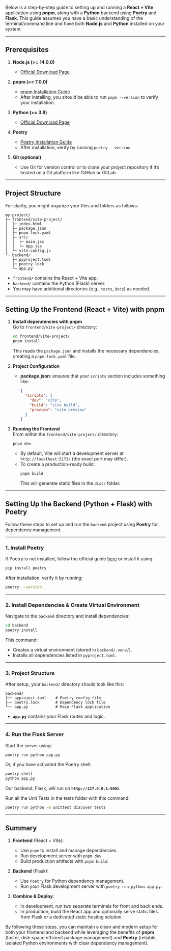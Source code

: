 Below is a step-by-step guide to setting up and running a **React + Vite** application using **pnpm**, along with a **Python** backend using **Poetry** and **Flask**. This guide assumes you have a basic understanding of the terminal/command line and have both **Node.js** and **Python** installed on your system. 

---

## Prerequisites

1. **Node.js (>= 14.0.0)**  
   - [Official Download Page](https://nodejs.org/)  

2. **pnpm (>= 7.0.0)**  
   - [pnpm Installation Guide](https://pnpm.io/installation)  
   - After installing, you should be able to run `pnpm --version` to verify your installation.  

3. **Python (>= 3.8)**  
   - [Official Download Page](https://www.python.org/downloads/)  

4. **Poetry**  
   - [Poetry Installation Guide](https://python-poetry.org/docs/#installation)  
   - After installation, verify by running `poetry --version`.  

5. **Git (optional)**  
   - Use Git for version control or to clone your project repository if it’s hosted on a Git platform like GitHub or GitLab.

---

## Project Structure

For clarity, you might organize your files and folders as follows:

```
my-project/
├─ frontend/vite-project/
│  ├─ index.html
│  ├─ package.json
│  ├─ pnpm-lock.yaml
│  ├─ src/
│  │  ├─ main.jsx
│  │  └─ App.jsx
│  └─ vite.config.js
└─ backend/
   ├─ pyproject.toml
   ├─ poetry.lock
   └─ app.py
```

- `frontend/` contains the React + Vite app.
- `backend/` contains the Python (Flask) server.
- You may have additional directories (e.g., `tests`, `docs`) as needed.

---

## Setting Up the Frontend (React + Vite) with pnpm

1. **Install dependencies with pnpm**  
   Go to `frontend/vite-project/` directory:
   ```bash
   cd frontend/vite-project/
   pnpm install
   ```
   This reads the `package.json` and installs the necessary dependencies, creating a `pnpm-lock.yaml` file.

2. **Project Configuration**  
   - **package.json**: ensures that your `scripts` section includes something like:
     ```json
     {
       "scripts": {
         "dev": "vite",
         "build": "vite build",
         "preview": "vite preview"
       }
     }
     ```

4. **Running the Frontend**  
   From within the `frontend/vite-project/` directory:
   ```bash
   pnpm dev
   ```
   - By default, Vite will start a development server at `http://localhost:5173/` (the exact port may differ).
   - To create a production-ready build:
     ```bash
     pnpm build
     ```
     This will generate static files in the `dist/` folder.

---
## **Setting Up the Backend (Python + Flask) with Poetry**  

Follow these steps to set up and run the `backend` project using **Poetry** for dependency management.

---

### **1. Install Poetry**  
If Poetry is not installed, follow the official guide [here](https://python-poetry.org/docs/#installation) or install it using:  
```bash
pip install poetry
```
After installation, verify it by running:  
```bash
poetry --version
```

---

### **2. Install Dependencies & Create Virtual Environment**  
Navigate to the `backend` directory and install dependencies:  
```bash
cd backend
poetry install
```
This command:
- Creates a virtual environment (stored in `backend/.venv/`).
- Installs all dependencies listed in `pyproject.toml`.

---

### **3. Project Structure**  
After setup, your `backend/` directory should look like this:  
```
backend/
├── pyproject.toml    # Poetry config file
├── poetry.lock       # Dependency lock file
└── app.py            # Main Flask application
```
- **`app.py`** contains your Flask routes and logic.

---

### **4. Run the Flask Server**  
Start the server using:  
```bash
poetry run python app.py
```
Or, if you have activated the Poetry shell:  
```bash
poetry shell
python app.py
```
Our backend, Flask, will run on **`http://127.0.0.1:5001`**.

Run all the Unit Tests in the tests folder with this command:
```bash
poetry run python -m unittest discover tests
```

---

## Summary

1. **Frontend** (React + Vite):
   - Use `pnpm` to install and manage dependencies.
   - Run development server with `pnpm dev`.
   - Build production artifacts with `pnpm build`.

2. **Backend** (Flask):
   - Use `Poetry` for Python dependency management.
   - Run your Flask development server with `poetry run python app.py`.

3. **Combine & Deploy**:
   - In development, run two separate terminals for front and back ends.
   - In production, build the React app and optionally serve static files from Flask or a dedicated static hosting solution. 

By following these steps, you can maintain a clean and modern setup for both your frontend and backend while leveraging the benefits of **pnpm** (faster, disk-space efficient package management) and **Poetry** (reliable, isolated Python environments with clear dependency management).
